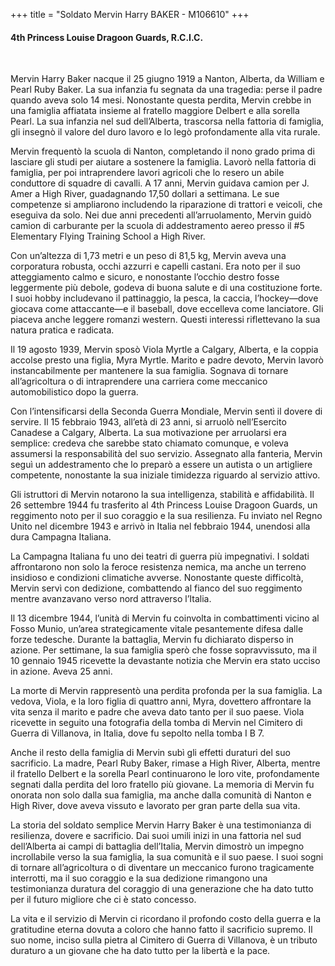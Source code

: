 +++
title = "Soldato Mervin Harry BAKER - M106610"
+++

#### 4th Princess Louise Dragoon Guards, R.C.I.C.
<br>


Mervin Harry Baker nacque il 25 giugno 1919 a Nanton, Alberta, da William e Pearl Ruby Baker. La sua infanzia fu segnata da una tragedia: perse il padre quando aveva solo 14 mesi. Nonostante questa perdita, Mervin crebbe in una famiglia affiatata insieme al fratello maggiore Delbert e alla sorella Pearl. La sua infanzia nel sud dell’Alberta, trascorsa nella fattoria di famiglia, gli insegnò il valore del duro lavoro e lo legò profondamente alla vita rurale.

Mervin frequentò la scuola di Nanton, completando il nono grado prima di lasciare gli studi per aiutare a sostenere la famiglia. Lavorò nella fattoria di famiglia, per poi intraprendere lavori agricoli che lo resero un abile conduttore di squadre di cavalli. 
A 17 anni, Mervin guidava camion per J. Amer a High River, guadagnando 17,50 dollari a settimana. Le sue competenze si ampliarono includendo la riparazione di trattori e veicoli, che eseguiva da solo. Nei due anni precedenti all’arruolamento, Mervin guidò camion di carburante per la scuola di addestramento aereo presso il #5 Elementary Flying Training School a High River.

Con un’altezza di 1,73 metri e un peso di 81,5 kg, Mervin aveva una corporatura robusta, occhi azzurri e capelli castani. Era noto per il suo atteggiamento calmo e sicuro, e nonostante l’occhio destro fosse leggermente più debole, godeva di buona salute e di una costituzione forte. 
I suoi hobby includevano il pattinaggio, la pesca, la caccia, l’hockey—dove giocava come attaccante—e il baseball, dove eccelleva come lanciatore. Gli piaceva anche leggere romanzi western. 
Questi interessi riflettevano la sua natura pratica e radicata.

Il 19 agosto 1939, Mervin sposò Viola Myrtle a Calgary, Alberta, e la coppia accolse presto una figlia, Myra Myrtle. Marito e padre devoto, Mervin lavorò instancabilmente per mantenere la sua famiglia. Sognava di tornare all’agricoltura o di intraprendere una carriera come meccanico automobilistico dopo la guerra.

Con l’intensificarsi della Seconda Guerra Mondiale, Mervin sentì il dovere di servire. Il 15 febbraio 1943, all’età di 23 anni, si arruolò nell’Esercito Canadese a Calgary, Alberta. La sua motivazione per arruolarsi era semplice: credeva che sarebbe stato chiamato comunque, e voleva assumersi la responsabilità del suo servizio. Assegnato alla fanteria, Mervin seguì un addestramento che lo preparò a essere un autista o un artigliere competente, nonostante la sua iniziale timidezza riguardo al servizio attivo.

Gli istruttori di Mervin notarono la sua intelligenza, stabilità e affidabilità. 
Il 26 settembre 1944 fu trasferito al 4th Princess Louise Dragoon Guards, un reggimento noto per il suo coraggio e la sua resilienza. 
Fu inviato nel Regno Unito nel dicembre 1943 e arrivò in Italia nel febbraio 1944, unendosi alla dura Campagna Italiana.

La Campagna Italiana fu uno dei teatri di guerra più impegnativi. I soldati affrontarono non solo la feroce resistenza nemica, ma anche un terreno insidioso e condizioni climatiche avverse. Nonostante queste difficoltà, Mervin servì con dedizione, combattendo al fianco del suo reggimento mentre avanzavano verso nord attraverso l’Italia.

Il 13 dicembre 1944, l’unità di Mervin fu coinvolta in combattimenti vicino al Fosso Munio, un’area strategicamente vitale pesantemente difesa dalle forze tedesche. Durante la battaglia, Mervin fu dichiarato disperso in azione. 
Per settimane, la sua famiglia sperò che fosse sopravvissuto, ma il 10 gennaio 1945 ricevette la devastante notizia che Mervin era stato ucciso in azione.
Aveva 25 anni.

La morte di Mervin rappresentò una perdita profonda per la sua famiglia. La vedova, Viola, e la loro figlia di quattro anni, Myra, dovettero affrontare la vita senza il marito e padre che aveva dato tanto per il suo paese. 
Viola ricevette in seguito una fotografia della tomba di Mervin nel Cimitero di Guerra di Villanova, in Italia, dove fu sepolto nella tomba I B 7.

Anche il resto della famiglia di Mervin subì gli effetti duraturi del suo sacrificio. La madre, Pearl Ruby Baker, rimase a High River, Alberta, mentre il fratello Delbert e la sorella Pearl continuarono le loro vite, profondamente segnati dalla perdita del loro fratello più giovane. 
La memoria di Mervin fu onorata non solo dalla sua famiglia, ma anche dalla comunità di Nanton e High River, dove aveva vissuto e lavorato per gran parte della sua vita.

La storia del soldato semplice Mervin Harry Baker è una testimonianza di resilienza, dovere e sacrificio. Dai suoi umili inizi in una fattoria nel sud dell’Alberta ai campi di battaglia dell’Italia, Mervin dimostrò un impegno incrollabile verso la sua famiglia, la sua comunità e il suo paese. 
I suoi sogni di tornare all’agricoltura o di diventare un meccanico furono tragicamente interrotti, ma il suo coraggio e la sua dedizione rimangono una testimonianza duratura del coraggio di una generazione che ha dato tutto per il futuro migliore che ci è stato concesso.

La vita e il servizio di Mervin ci ricordano il profondo costo della guerra e la gratitudine eterna dovuta a coloro che hanno fatto il sacrificio supremo. 
Il suo nome, inciso sulla pietra al Cimitero di Guerra di Villanova, è un tributo duraturo a un giovane che ha dato tutto per la libertà e la pace.


